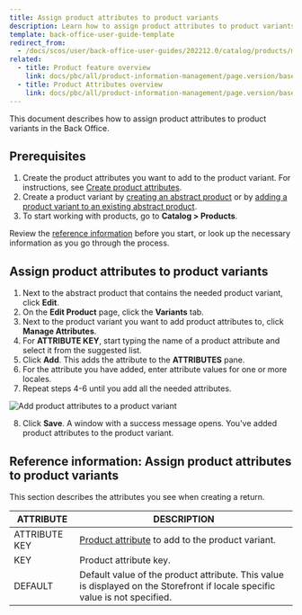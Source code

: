 ```yaml
---
title: Assign product attributes to product variants
description: Learn how to assign product attributes to product variants in the Back Office
template: back-office-user-guide-template
redirect_from:
  - /docs/scos/user/back-office-user-guides/202212.0/catalog/products/manage-concrete-products/assign-product-attributes-to-product-variants.html
related:
  - title: Product feature overview
    link: docs/pbc/all/product-information-management/page.version/base-shop/feature-overviews/product-feature-overview/product-feature-overview.html
  - title: Product Attributes overview
    link: docs/pbc/all/product-information-management/page.version/base-shop/feature-overviews/product-feature-overview/product-attributes-overview.html
---
```


This document describes how to assign product attributes to product variants in the Back Office.

## Prerequisites

1. Create the product attributes you want to add to the product variant. For instructions, see [Create product attributes](/docs/pbc/all/product-information-management/{{page.version}}/base-shop/manage-in-the-back-office/attributes/create-product-attributes.html).
2. Create a product variant by [creating an abstract product](/docs/pbc/all/product-information-management/{{page.version}}/base-shop/manage-in-the-back-office/products/manage-abstract-products-and-product-bundles/create-abstract-products-and-product-bundles.html) or by [adding a product variant to an existing abstract product](/docs/pbc/all/product-information-management/{{page.version}}/base-shop/manage-in-the-back-office/products/manage-product-variants/create-product-variants.html).  
3. To start working with products, go to **Catalog&nbsp;<span aria-label="and then">></span> Products**.

Review the [reference information](#reference-information-assign-product-attributes-to-product-variants) before you start, or look up the necessary information as you go through the process.


## Assign product attributes to product variants

1. Next to the abstract product that contains the needed product variant, click **Edit**.
2. On the **Edit Product** page, click the **Variants** tab.
3. Next to the product variant you want to add product attributes to, click **Manage Attributes**.
4. For **ATTRIBUTE KEY**, start typing the name of a product attribute and select it from the suggested list.
5. Click **Add**.
    This adds the attribute to the **ATTRIBUTES** pane.
6. For the attribute you have added, enter attribute values for one or more locales.
7. Repeat steps 4-6 until you add all the needed attributes.

![Add product attributes to a product variant](https://spryker.s3.eu-central-1.amazonaws.com/docs/scos/user/back-office-user-guides/catalog/products/manage-product-variants/assign-product-attributes-to-product-variants.md/add-product-attributes-to-product-variants.png)

8. Click **Save**.
    A window with a success message opens. You've added product attributes to the product variant.


## Reference information: Assign product attributes to product variants

This section describes the attributes you see when creating a return.

| ATTRIBUTE | DESCRIPTION |
|-|-|
| ATTRIBUTE KEY | [Product attribute](/docs/pbc/all/product-information-management/{{page.version}}/base-shop/feature-overviews/product-feature-overview/product-attributes-overview.html) to add to the product variant. |
| KEY | Product attribute key. |
| DEFAULT | Default value of the product attribute. This value is displayed on the Storefront if locale specific value is not specified. |
